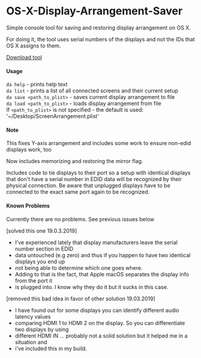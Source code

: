 OS-X-Display-Arrangement-Saver
==============================

Simple console tool for saving and restoring display arrangement on OS X.

For doing it, the tool uses serial numbers of the displays and not the IDs that OS X assigns to them.

[Download tool](https://github.com/Archetrix/OS-X-Display-Arrangement-Saver/releases)

#### Usage

`da help` - prints help text <br />
`da list` - prints a list of all connected screens and their current setup<br />
`da save <path_to_plist>` - saves current display arrangement to file <br />
`da load <path_to_plist>` - loads display arrangement from file <br />
If `<path_to_plist>` is not specified - the default is used: '~/Desktop/ScreenArrangement.plist'

#### Note
This fixes Y-axis arrangement and includes some work to ensure non-edid displays work, too

Now includes memorizing and restoring the mirror flag.

Includes code to tie displays to their port so a setup with identical displays that don't have a serial number in EDID data will be recognized by their physical connection.
Be aware that unplugged displays have to be connected to the exact same port again to be recognized.

#### Known Problems 
Currently there are no problems. See previous issues below

[solved this one 19.0.3.2019]
* I've experienced lately that display manufacturers leave the serial number section in EDID
* data untouched (e.g zero) and thus if you happen to have two identical displays you end up
* not being able to determine which one goes where.
* Adding to that is the fact, that Apple macOS separates the display info from the port it
* is plugged into. I know why they do it but it sucks in this case.

[removed this bad idea in favor of other solution 19.03.2019]
* I have found out for some displays you can identify different audio latency values
* comparing HDMI 1 to HDMI 2 on the display. So you can differentiate two displays by using
* different HDMI IN ... probably not a solid solution but it helped me in a situation and
* i've included this in my build.
